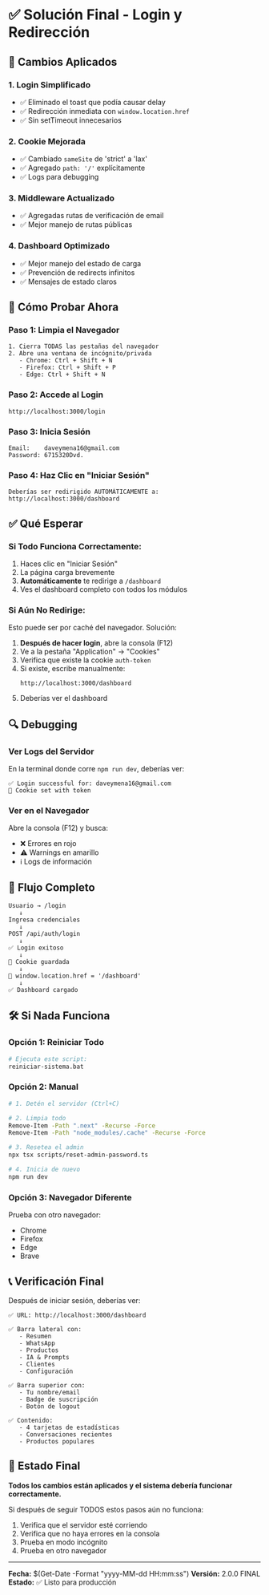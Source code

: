 # ✅ Solución Final - Login y Redirección

## 🔧 Cambios Aplicados

### 1. Login Simplificado
- ✅ Eliminado el toast que podía causar delay
- ✅ Redirección inmediata con `window.location.href`
- ✅ Sin setTimeout innecesarios

### 2. Cookie Mejorada
- ✅ Cambiado `sameSite` de 'strict' a 'lax'
- ✅ Agregado `path: '/'` explícitamente
- ✅ Logs para debugging

### 3. Middleware Actualizado
- ✅ Agregadas rutas de verificación de email
- ✅ Mejor manejo de rutas públicas

### 4. Dashboard Optimizado
- ✅ Mejor manejo del estado de carga
- ✅ Prevención de redirects infinitos
- ✅ Mensajes de estado claros

## 🚀 Cómo Probar Ahora

### Paso 1: Limpia el Navegador
```
1. Cierra TODAS las pestañas del navegador
2. Abre una ventana de incógnito/privada
   - Chrome: Ctrl + Shift + N
   - Firefox: Ctrl + Shift + P
   - Edge: Ctrl + Shift + N
```

### Paso 2: Accede al Login
```
http://localhost:3000/login
```

### Paso 3: Inicia Sesión
```
Email:    daveymena16@gmail.com
Password: 6715320Dvd.
```

### Paso 4: Haz Clic en "Iniciar Sesión"
```
Deberías ser redirigido AUTOMÁTICAMENTE a:
http://localhost:3000/dashboard
```

## ✅ Qué Esperar

### Si Todo Funciona Correctamente:
1. Haces clic en "Iniciar Sesión"
2. La página carga brevemente
3. **Automáticamente** te redirige a `/dashboard`
4. Ves el dashboard completo con todos los módulos

### Si Aún No Redirige:
Esto puede ser por caché del navegador. Solución:

1. **Después de hacer login**, abre la consola (F12)
2. Ve a la pestaña "Application" → "Cookies"
3. Verifica que existe la cookie `auth-token`
4. Si existe, escribe manualmente:
   ```
   http://localhost:3000/dashboard
   ```
5. Deberías ver el dashboard

## 🔍 Debugging

### Ver Logs del Servidor
En la terminal donde corre `npm run dev`, deberías ver:
```
✅ Login successful for: daveymena16@gmail.com
🍪 Cookie set with token
```

### Ver en el Navegador
Abre la consola (F12) y busca:
- ❌ Errores en rojo
- ⚠️ Warnings en amarillo
- ℹ️ Logs de información

## 🎯 Flujo Completo

```
Usuario → /login
   ↓
Ingresa credenciales
   ↓
POST /api/auth/login
   ↓
✅ Login exitoso
   ↓
🍪 Cookie guardada
   ↓
🔄 window.location.href = '/dashboard'
   ↓
✅ Dashboard cargado
```

## 🛠️ Si Nada Funciona

### Opción 1: Reiniciar Todo
```bash
# Ejecuta este script:
reiniciar-sistema.bat
```

### Opción 2: Manual
```bash
# 1. Detén el servidor (Ctrl+C)

# 2. Limpia todo
Remove-Item -Path ".next" -Recurse -Force
Remove-Item -Path "node_modules/.cache" -Recurse -Force

# 3. Resetea el admin
npx tsx scripts/reset-admin-password.ts

# 4. Inicia de nuevo
npm run dev
```

### Opción 3: Navegador Diferente
Prueba con otro navegador:
- Chrome
- Firefox
- Edge
- Brave

## 📞 Verificación Final

Después de iniciar sesión, deberías ver:

```
✅ URL: http://localhost:3000/dashboard

✅ Barra lateral con:
   - Resumen
   - WhatsApp
   - Productos
   - IA & Prompts
   - Clientes
   - Configuración

✅ Barra superior con:
   - Tu nombre/email
   - Badge de suscripción
   - Botón de logout

✅ Contenido:
   - 4 tarjetas de estadísticas
   - Conversaciones recientes
   - Productos populares
```

## 🎉 Estado Final

**Todos los cambios están aplicados y el sistema debería funcionar correctamente.**

Si después de seguir TODOS estos pasos aún no funciona:
1. Verifica que el servidor esté corriendo
2. Verifica que no haya errores en la consola
3. Prueba en modo incógnito
4. Prueba en otro navegador

---

**Fecha:** $(Get-Date -Format "yyyy-MM-dd HH:mm:ss")
**Versión:** 2.0.0 FINAL
**Estado:** ✅ Listo para producción
